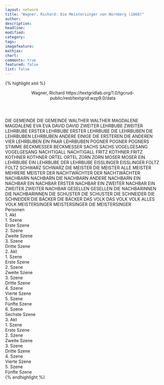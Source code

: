 ```yaml
---
layout: network
title: "Wagner, Richard: Die Meistersinger von Nürnberg (1868)"
author:
description:
headline:
modified:
category:
tags:
imagefeature:
mathjax:
chart:
comments: true
featured: false
list: false
---
```

{% highlight xml %}
<?xml-model href="https://raw.githubusercontent.com/DLiNa/project/master/rules/lina.rnc"?><?xml-model href="https://raw.githubusercontent.com/DLiNa/project/master/rules/lina.sch"?>
<play xmlns="http://lina.digital">
  <header>
    <title>Die Meistersinger von Nürnberg</title>
    <subtitle/>
    <genretitle/>
    <author>Wagner, Richard</author>
    <date type="print"/>
    <date type="premiere" when="1868"/>
    <date type="written"/>
    <source>https://textgridlab.org/1.0/tgcrud-public/rest/textgrid:wzp9.0/data</source>
  </header>
  <personae>
    <character>
      <name>DIE GEMEINDE</name>
      <alias xml:id="die_gemeinde">
        <name>DIE GEMEINDE</name>
      </alias>
    </character>
    <character>
      <name>WALTHER</name>
      <alias xml:id="walther">
        <name>WALTHER</name>
      </alias>
    </character>
    <character>
      <name>MAGDALENE</name>
      <alias xml:id="magdalene">
        <name>MAGDALENE</name>
      </alias>
    </character>
    <character>
      <name>EVA</name>
      <alias xml:id="eva">
        <name>EVA</name>
      </alias>
    </character>
    <character>
      <name>DAVID</name>
      <alias xml:id="david">
        <name>DAVID</name>
      </alias>
    </character>
    <character>
      <name>ZWEITER LEHRBUBE</name>
      <alias xml:id="zweiter_lehrbube">
        <name>ZWEITER LEHRBUBE</name>
      </alias>
    </character>
    <character>
      <name>ERSTER LEHRBUBE</name>
      <alias xml:id="erster_lehrbube">
        <name>ERSTER LEHRBUBE</name>
      </alias>
    </character>
    <character>
      <name>DIE LEHRBUBEN</name>
      <alias xml:id="die_lehrbuben">
        <name>DIE LEHRBUBEN</name>
      </alias>
      <alias xml:id="lehrbuben">
        <name>LEHRBUBEN</name>
      </alias>
      <alias xml:id="andere">
        <name>ANDERE</name>
      </alias>
      <alias xml:id="einige">
        <name>EINIGE</name>
      </alias>
      <alias xml:id="die_ersteren">
        <name>DIE ERSTEREN</name>
      </alias>
      <alias xml:id="die_anderen">
        <name>DIE ANDEREN</name>
      </alias>
      <alias xml:id="vier_lehrbuben">
        <name>VIER LEHRBUBEN</name>
      </alias>
      <alias xml:id="ein_paar_lehrbuben">
        <name>EIN PAAR LEHRBUBEN</name>
      </alias>
    </character>
    <character>
      <name>POGNER</name>
      <alias xml:id="pogner">
        <name>POGNER</name>
      </alias>
      <alias xml:id="pogners_stimme">
        <name>POGNERS STIMME</name>
      </alias>
    </character>
    <character>
      <name>BECKMESSER</name>
      <alias xml:id="beckmesser">
        <name>BECKMESSER</name>
      </alias>
    </character>
    <character>
      <name>SACHS</name>
      <alias xml:id="sachs">
        <name>SACHS</name>
      </alias>
    </character>
    <character>
      <name>VOGELGESANG</name>
      <alias xml:id="vogelgesang">
        <name>VOGELGESANG</name>
      </alias>
    </character>
    <character>
      <name>NACHTIGALL</name>
      <alias xml:id="nachtigall">
        <name>NACHTIGALL</name>
      </alias>
    </character>
    <character>
      <name>FRITZ KOTHNER</name>
      <alias xml:id="fritz_kothner">
        <name>FRITZ KOTHNER</name>
      </alias>
      <alias xml:id="kothner">
        <name>KOTHNER</name>
      </alias>
    </character>
    <character>
      <name>ORTEL</name>
      <alias xml:id="ortel">
        <name>ORTEL</name>
      </alias>
    </character>
    <character>
      <name>ZORN</name>
      <alias xml:id="zorn">
        <name>ZORN</name>
      </alias>
    </character>
    <character>
      <name>MOSER</name>
      <alias xml:id="moser">
        <name>MOSER</name>
      </alias>
    </character>
    <character>
      <name>EIN LEHRBUBE</name>
      <alias xml:id="ein_lehrbube">
        <name>EIN LEHRBUBE</name>
      </alias>
      <alias xml:id="der_lehrbube">
        <name>DER LEHRBUBE</name>
      </alias>
    </character>
    <character>
      <name>EISSLINGER</name>
      <alias xml:id="eisslinger">
        <name>EISSLINGER</name>
      </alias>
    </character>
    <character>
      <name>FOLTZ</name>
      <alias xml:id="foltz">
        <name>FOLTZ</name>
      </alias>
    </character>
    <character>
      <name>SCHWARZ</name>
      <alias xml:id="schwarz">
        <name>SCHWARZ</name>
      </alias>
    </character>
    <character>
      <name>DIE MEISTER</name>
      <alias xml:id="die_meister">
        <name>DIE MEISTER</name>
      </alias>
      <alias xml:id="alle_meister">
        <name>ALLE MEISTER</name>
      </alias>
      <alias xml:id="mehrere_meister">
        <name>MEHRERE MEISTER</name>
      </alias>
    </character>
    <character>
      <name>DER NACHTWÄCHTER</name>
      <alias xml:id="der_nachtwächter">
        <name>DER NACHTWÄCHTER</name>
      </alias>
    </character>
    <character>
      <name>NACHBARN</name>
      <alias xml:id="nachbarn">
        <name>NACHBARN</name>
      </alias>
      <alias xml:id="die_nachbarn">
        <name>DIE NACHBARN</name>
      </alias>
      <alias xml:id="andere_nachbarn">
        <name>ANDERE NACHBARN</name>
      </alias>
    </character>
    <character>
      <name>EIN NACHBAR</name>
      <alias xml:id="ein_nachbar">
        <name>EIN NACHBAR</name>
      </alias>
      <alias xml:id="erster_nachbar">
        <name>ERSTER NACHBAR</name>
      </alias>
    </character>
    <character>
      <name>EIN ZWEITER NACHBAR</name>
      <alias xml:id="ein_zweiter">
        <name>EIN ZWEITER</name>
      </alias>
      <alias xml:id="zweiter_nachbar">
        <name>ZWEITER NACHBAR</name>
      </alias>
    </character>
    <character>
      <name>GESELLEN</name>
      <alias xml:id="gesellen">
        <name>GESELLEN</name>
      </alias>
    </character>
    <character>
      <name>DIE NACHBARINNEN</name>
      <alias xml:id="die_nachbarinnen">
        <name>DIE NACHBARINNEN</name>
      </alias>
    </character>
    <character>
      <name>DIE SCHUSTER</name>
      <alias xml:id="die_schuster">
        <name>DIE SCHUSTER</name>
      </alias>
    </character>
    <character>
      <name>DIE SCHNEIDER</name>
      <alias xml:id="die_schneider">
        <name>DIE SCHNEIDER</name>
      </alias>
    </character>
    <character>
      <name>DIE BÄCKER</name>
      <alias xml:id="die_bäcker">
        <name>DIE BÄCKER</name>
      </alias>
    </character>
    <character>
      <name>DAS VOLK</name>
      <alias xml:id="das_volk">
        <name>DAS VOLK</name>
      </alias>
      <alias xml:id="volk">
        <name>VOLK</name>
      </alias>
      <alias xml:id="alles_volk">
        <name>ALLES VOLK</name>
      </alias>
    </character>
    <character>
      <name>MEISTERSINGER</name>
      <alias xml:id="meistersinger">
        <name>MEISTERSINGER</name>
      </alias>
      <alias xml:id="die_meistersinger">
        <name>DIE MEISTERSINGER</name>
      </alias>
    </character>
  </personae>
  <text>
    <div>
      <head>Personen</head>
    </div>
    <div>
      <head>1. Akt</head>
      <div>
        <head>1. Szene</head>
        <div>
          <head>Erste Szene</head>
          <sp who="#die_gemeinde">
            <amount n="1" unit="speech_acts"/>
            <amount n="47" unit="words"/>
            <amount n="10" unit="lines"/>
            <amount n="233" unit="chars"/>
          </sp>
          <sp who="#walther">
            <amount n="14" unit="speech_acts"/>
            <amount n="218" unit="words"/>
            <amount n="40" unit="lines"/>
            <amount n="1128" unit="chars"/>
          </sp>
          <sp who="#magdalene">
            <amount n="25" unit="speech_acts"/>
            <amount n="348" unit="words"/>
            <amount n="58" unit="lines"/>
            <amount n="1801" unit="chars"/>
          </sp>
          <sp who="#eva">
            <amount n="15" unit="speech_acts"/>
            <amount n="163" unit="words"/>
            <amount n="26" unit="lines"/>
            <amount n="804" unit="chars"/>
          </sp>
          <sp who="#david">
            <amount n="5" unit="speech_acts"/>
            <amount n="51" unit="words"/>
            <amount n="9" unit="lines"/>
            <amount n="278" unit="chars"/>
          </sp>
        </div>
      </div>
      <div>
        <head>2. Szene</head>
        <div>
          <head>Zweite Szene</head>
          <sp who="#zweiter_lehrbube">
            <amount n="2" unit="speech_acts"/>
            <amount n="8" unit="words"/>
            <amount n="2" unit="lines"/>
            <amount n="46" unit="chars"/>
          </sp>
          <sp who="#erster_lehrbube">
            <amount n="1" unit="speech_acts"/>
            <amount n="3" unit="words"/>
            <amount n="1" unit="lines"/>
            <amount n="16" unit="chars"/>
          </sp>
          <sp who="#david">
            <amount n="19" unit="speech_acts"/>
            <amount n="879" unit="words"/>
            <amount n="144" unit="lines"/>
            <amount n="4684" unit="chars"/>
          </sp>
          <sp who="#vier_lehrbuben #erster_lehrbube #zweiter_lehrbube">
            <amount n="3" unit="speech_acts"/>
            <amount n="15" unit="words"/>
            <amount n="3" unit="lines"/>
            <amount n="81" unit="chars"/>
          </sp>
          <sp who="#lehrbuben #erster_lehrbube #zweiter_lehrbube">
            <amount n="6" unit="speech_acts"/>
            <amount n="45" unit="words"/>
            <amount n="7" unit="lines"/>
            <amount n="248" unit="chars"/>
          </sp>
          <sp who="#walther">
            <amount n="15" unit="speech_acts"/>
            <amount n="103" unit="words"/>
            <amount n="19" unit="lines"/>
            <amount n="529" unit="chars"/>
          </sp>
          <sp who="#die_lehrbuben #erster_lehrbube #zweiter_lehrbube">
            <amount n="2" unit="speech_acts"/>
            <amount n="69" unit="words"/>
            <amount n="12" unit="lines"/>
            <amount n="389" unit="chars"/>
          </sp>
        </div>
      </div>
      <div>
        <head>3. Szene</head>
        <div>
          <head>Dritte Szene</head>
          <sp who="#pogner">
            <amount n="21" unit="speech_acts"/>
            <amount n="764" unit="words"/>
            <amount n="126" unit="lines"/>
            <amount n="4026" unit="chars"/>
          </sp>
          <sp who="#beckmesser">
            <amount n="42" unit="speech_acts"/>
            <amount n="852" unit="words"/>
            <amount n="130" unit="lines"/>
            <amount n="4392" unit="chars"/>
          </sp>
          <sp who="#walther">
            <amount n="14" unit="speech_acts"/>
            <amount n="660" unit="words"/>
            <amount n="139" unit="lines"/>
            <amount n="3474" unit="chars"/>
          </sp>
          <sp who="#sachs">
            <amount n="17" unit="speech_acts"/>
            <amount n="656" unit="words"/>
            <amount n="105" unit="lines"/>
            <amount n="3406" unit="chars"/>
          </sp>
          <sp who="#vogelgesang">
            <amount n="8" unit="speech_acts"/>
            <amount n="35" unit="words"/>
            <amount n="8" unit="lines"/>
            <amount n="184" unit="chars"/>
          </sp>
          <sp who="#nachtigall">
            <amount n="6" unit="speech_acts"/>
            <amount n="28" unit="words"/>
            <amount n="6" unit="lines"/>
            <amount n="144" unit="chars"/>
          </sp>
          <sp who="#fritz_kothner">
            <amount n="1" unit="speech_acts"/>
            <amount n="38" unit="words"/>
            <amount n="7" unit="lines"/>
            <amount n="206" unit="chars"/>
          </sp>
          <sp who="#kothner">
            <amount n="37" unit="speech_acts"/>
            <amount n="388" unit="words"/>
            <amount n="76" unit="lines"/>
            <amount n="2200" unit="chars"/>
          </sp>
          <sp who="#ortel">
            <amount n="1" unit="speech_acts"/>
            <amount n="3" unit="words"/>
            <amount n="1" unit="lines"/>
            <amount n="13" unit="chars"/>
          </sp>
          <sp who="#zorn">
            <amount n="2" unit="speech_acts"/>
            <amount n="7" unit="words"/>
            <amount n="2" unit="lines"/>
            <amount n="45" unit="chars"/>
          </sp>
          <sp who="#moser">
            <amount n="1" unit="speech_acts"/>
            <amount n="3" unit="words"/>
            <amount n="1" unit="lines"/>
            <amount n="15" unit="chars"/>
          </sp>
          <sp who="#ein_lehrbube">
            <amount n="1" unit="speech_acts"/>
            <amount n="2" unit="words"/>
            <amount n="1" unit="lines"/>
            <amount n="10" unit="chars"/>
          </sp>
          <sp who="#alle_meister">
            <amount n="1" unit="speech_acts"/>
            <amount n="2" unit="words"/>
            <amount n="1" unit="lines"/>
            <amount n="12" unit="chars"/>
          </sp>
          <sp who="#der_lehrbube">
            <amount n="1" unit="speech_acts"/>
            <amount n="3" unit="words"/>
            <amount n="1" unit="lines"/>
            <amount n="12" unit="chars"/>
          </sp>
          <sp who="#david">
            <amount n="1" unit="speech_acts"/>
            <amount n="3" unit="words"/>
            <amount n="1" unit="lines"/>
            <amount n="12" unit="chars"/>
          </sp>
          <sp who="#eisslinger">
            <amount n="1" unit="speech_acts"/>
            <amount n="1" unit="words"/>
            <amount n="1" unit="lines"/>
            <amount n="5" unit="chars"/>
          </sp>
          <sp who="#foltz">
            <amount n="1" unit="speech_acts"/>
            <amount n="2" unit="words"/>
            <amount n="1" unit="lines"/>
            <amount n="7" unit="chars"/>
          </sp>
          <sp who="#schwarz">
            <amount n="1" unit="speech_acts"/>
            <amount n="3" unit="words"/>
            <amount n="1" unit="lines"/>
            <amount n="22" unit="chars"/>
          </sp>
          <sp who="#die_meister">
            <amount n="6" unit="speech_acts"/>
            <amount n="167" unit="words"/>
            <amount n="25" unit="lines"/>
            <amount n="840" unit="chars"/>
          </sp>
          <sp who="#die_lehrbuben">
            <amount n="2" unit="speech_acts"/>
            <amount n="32" unit="words"/>
            <amount n="6" unit="lines"/>
            <amount n="183" unit="chars"/>
          </sp>
          <sp who="#mehrere_meister">
            <amount n="1" unit="speech_acts"/>
            <amount n="12" unit="words"/>
            <amount n="2" unit="lines"/>
            <amount n="67" unit="chars"/>
          </sp>
          <sp who="#ortel #foltz">
            <amount n="1" unit="speech_acts"/>
            <amount n="4" unit="words"/>
            <amount n="1" unit="lines"/>
            <amount n="21" unit="chars"/>
          </sp>
          <sp who="#moser #nachtigall">
            <amount n="1" unit="speech_acts"/>
            <amount n="4" unit="words"/>
            <amount n="1" unit="lines"/>
            <amount n="19" unit="chars"/>
          </sp>
        </div>
      </div>
    </div>
    <div>
      <head>2. Akt</head>
      <div>
        <head>1. Szene</head>
        <div>
          <head>Erste Szene</head>
          <sp who="#lehrbuben">
            <amount n="2" unit="speech_acts"/>
            <amount n="39" unit="words"/>
            <amount n="8" unit="lines"/>
            <amount n="212" unit="chars"/>
          </sp>
          <sp who="#david">
            <amount n="8" unit="speech_acts"/>
            <amount n="66" unit="words"/>
            <amount n="12" unit="lines"/>
            <amount n="360" unit="chars"/>
          </sp>
          <sp who="#magdalene">
            <amount n="5" unit="speech_acts"/>
            <amount n="57" unit="words"/>
            <amount n="10" unit="lines"/>
            <amount n="295" unit="chars"/>
          </sp>
          <sp who="#die_lehrbuben">
            <amount n="2" unit="speech_acts"/>
            <amount n="74" unit="words"/>
            <amount n="15" unit="lines"/>
            <amount n="400" unit="chars"/>
          </sp>
          <sp who="#sachs">
            <amount n="3" unit="speech_acts"/>
            <amount n="44" unit="words"/>
            <amount n="6" unit="lines"/>
            <amount n="230" unit="chars"/>
          </sp>
        </div>
      </div>
      <div>
        <head>2. Szene</head>
        <div>
          <head>Zweite Szene</head>
          <sp who="#pogner">
            <amount n="9" unit="speech_acts"/>
            <amount n="200" unit="words"/>
            <amount n="33" unit="lines"/>
            <amount n="995" unit="chars"/>
          </sp>
          <sp who="#eva">
            <amount n="13" unit="speech_acts"/>
            <amount n="97" unit="words"/>
            <amount n="17" unit="lines"/>
            <amount n="502" unit="chars"/>
          </sp>
          <sp who="#magdalene">
            <amount n="5" unit="speech_acts"/>
            <amount n="45" unit="words"/>
            <amount n="9" unit="lines"/>
            <amount n="252" unit="chars"/>
          </sp>
        </div>
      </div>
      <div>
        <head>3. Szene</head>
        <div>
          <head>Dritte Szene</head>
          <sp who="#sachs">
            <amount n="4" unit="speech_acts"/>
            <amount n="254" unit="words"/>
            <amount n="41" unit="lines"/>
            <amount n="1215" unit="chars"/>
          </sp>
          <sp who="#david">
            <amount n="3" unit="speech_acts"/>
            <amount n="23" unit="words"/>
            <amount n="4" unit="lines"/>
            <amount n="122" unit="chars"/>
          </sp>
        </div>
      </div>
      <div>
        <head>4. Szene</head>
        <div>
          <head>Vierte Szene</head>
          <sp who="#eva">
            <amount n="36" unit="speech_acts"/>
            <amount n="495" unit="words"/>
            <amount n="70" unit="lines"/>
            <amount n="2373" unit="chars"/>
          </sp>
          <sp who="#sachs">
            <amount n="26" unit="speech_acts"/>
            <amount n="352" unit="words"/>
            <amount n="53" unit="lines"/>
            <amount n="1758" unit="chars"/>
          </sp>
          <sp who="#magdalene">
            <amount n="14" unit="speech_acts"/>
            <amount n="173" unit="words"/>
            <amount n="26" unit="lines"/>
            <amount n="840" unit="chars"/>
          </sp>
          <sp who="#pogners_stimme">
            <amount n="1" unit="speech_acts"/>
            <amount n="3" unit="words"/>
            <amount n="1" unit="lines"/>
            <amount n="14" unit="chars"/>
          </sp>
        </div>
      </div>
      <div>
        <head>5. Szene</head>
        <div>
          <head>Fünfte Szene</head>
          <sp who="#eva">
            <amount n="14" unit="speech_acts"/>
            <amount n="178" unit="words"/>
            <amount n="36" unit="lines"/>
            <amount n="866" unit="chars"/>
          </sp>
          <sp who="#walther">
            <amount n="13" unit="speech_acts"/>
            <amount n="351" unit="words"/>
            <amount n="78" unit="lines"/>
            <amount n="1808" unit="chars"/>
          </sp>
          <sp who="#magdalene">
            <amount n="1" unit="speech_acts"/>
            <amount n="6" unit="words"/>
            <amount n="1" unit="lines"/>
            <amount n="32" unit="chars"/>
          </sp>
          <sp who="#der_nachtwächter">
            <amount n="1" unit="speech_acts"/>
            <amount n="30" unit="words"/>
            <amount n="5" unit="lines"/>
            <amount n="159" unit="chars"/>
          </sp>
          <sp who="#sachs">
            <amount n="1" unit="speech_acts"/>
            <amount n="18" unit="words"/>
            <amount n="3" unit="lines"/>
            <amount n="89" unit="chars"/>
          </sp>
        </div>
      </div>
      <div>
        <head>6. Szene</head>
        <div>
          <head>Sechste Szene</head>
          <sp who="#eva">
            <amount n="15" unit="speech_acts"/>
            <amount n="154" unit="words"/>
            <amount n="26" unit="lines"/>
            <amount n="734" unit="chars"/>
          </sp>
          <sp who="#walther">
            <amount n="16" unit="speech_acts"/>
            <amount n="140" unit="words"/>
            <amount n="26" unit="lines"/>
            <amount n="710" unit="chars"/>
          </sp>
          <sp who="#sachs">
            <amount n="36" unit="speech_acts"/>
            <amount n="774" unit="words"/>
            <amount n="144" unit="lines"/>
            <amount n="3960" unit="chars"/>
          </sp>
          <sp who="#beckmesser">
            <amount n="37" unit="speech_acts"/>
            <amount n="928" unit="words"/>
            <amount n="158" unit="lines"/>
            <amount n="4738" unit="chars"/>
          </sp>
          <sp who="#david">
            <amount n="3" unit="speech_acts"/>
            <amount n="54" unit="words"/>
            <amount n="8" unit="lines"/>
            <amount n="274" unit="chars"/>
          </sp>
          <sp who="#nachbarn">
            <amount n="2" unit="speech_acts"/>
            <amount n="59" unit="words"/>
            <amount n="8" unit="lines"/>
            <amount n="300" unit="chars"/>
          </sp>
          <sp who="#magdalene">
            <amount n="3" unit="speech_acts"/>
            <amount n="74" unit="words"/>
            <amount n="13" unit="lines"/>
            <amount n="370" unit="chars"/>
          </sp>
          <sp who="#andere_nachbarn">
            <amount n="1" unit="speech_acts"/>
            <amount n="25" unit="words"/>
            <amount n="4" unit="lines"/>
            <amount n="127" unit="chars"/>
          </sp>
          <sp who="#ein_nachbar">
            <amount n="1" unit="speech_acts"/>
            <amount n="9" unit="words"/>
            <amount n="1" unit="lines"/>
            <amount n="44" unit="chars"/>
          </sp>
          <sp who="#ein_zweiter">
            <amount n="1" unit="speech_acts"/>
            <amount n="9" unit="words"/>
            <amount n="1" unit="lines"/>
            <amount n="43" unit="chars"/>
          </sp>
          <sp who="#erster_nachbar">
            <amount n="2" unit="speech_acts"/>
            <amount n="6" unit="words"/>
            <amount n="2" unit="lines"/>
            <amount n="30" unit="chars"/>
          </sp>
          <sp who="#zweiter_nachbar">
            <amount n="2" unit="speech_acts"/>
            <amount n="6" unit="words"/>
            <amount n="2" unit="lines"/>
            <amount n="29" unit="chars"/>
          </sp>
          <sp who="#lehrbuben">
            <amount n="2" unit="speech_acts"/>
            <amount n="172" unit="words"/>
            <amount n="32" unit="lines"/>
            <amount n="945" unit="chars"/>
          </sp>
          <sp who="#einige">
            <amount n="1" unit="speech_acts"/>
            <amount n="4" unit="words"/>
            <amount n="1" unit="lines"/>
            <amount n="21" unit="chars"/>
          </sp>
          <sp who="#andere">
            <amount n="1" unit="speech_acts"/>
            <amount n="5" unit="words"/>
            <amount n="1" unit="lines"/>
            <amount n="28" unit="chars"/>
          </sp>
          <sp who="#die_ersteren">
            <amount n="1" unit="speech_acts"/>
            <amount n="2" unit="words"/>
            <amount n="1" unit="lines"/>
            <amount n="17" unit="chars"/>
          </sp>
          <sp who="#die_anderen">
            <amount n="1" unit="speech_acts"/>
            <amount n="2" unit="words"/>
            <amount n="1" unit="lines"/>
            <amount n="17" unit="chars"/>
          </sp>
          <sp who="#die_nachbarn">
            <amount n="1" unit="speech_acts"/>
            <amount n="70" unit="words"/>
            <amount n="16" unit="lines"/>
            <amount n="349" unit="chars"/>
          </sp>
          <sp who="#gesellen">
            <amount n="1" unit="speech_acts"/>
            <amount n="111" unit="words"/>
            <amount n="23" unit="lines"/>
            <amount n="613" unit="chars"/>
          </sp>
          <sp who="#die_meister">
            <amount n="1" unit="speech_acts"/>
            <amount n="42" unit="words"/>
            <amount n="6" unit="lines"/>
            <amount n="227" unit="chars"/>
          </sp>
          <sp who="#die_nachbarinnen">
            <amount n="1" unit="speech_acts"/>
            <amount n="134" unit="words"/>
            <amount n="19" unit="lines"/>
            <amount n="654" unit="chars"/>
          </sp>
          <sp who="#pogner">
            <amount n="2" unit="speech_acts"/>
            <amount n="17" unit="words"/>
            <amount n="3" unit="lines"/>
            <amount n="76" unit="chars"/>
          </sp>
          <sp who="#der_nachtwächter">
            <amount n="1" unit="speech_acts"/>
            <amount n="31" unit="words"/>
            <amount n="5" unit="lines"/>
            <amount n="166" unit="chars"/>
          </sp>
        </div>
      </div>
    </div>
    <div>
      <head>3. Akt</head>
      <div>
        <head>1. Szene</head>
        <div>
          <head>Erste Szene</head>
          <sp who="#david">
            <amount n="12" unit="speech_acts"/>
            <amount n="470" unit="words"/>
            <amount n="70" unit="lines"/>
            <amount n="2433" unit="chars"/>
          </sp>
          <sp who="#sachs">
            <amount n="12" unit="speech_acts"/>
            <amount n="482" unit="words"/>
            <amount n="71" unit="lines"/>
            <amount n="2468" unit="chars"/>
          </sp>
        </div>
      </div>
      <div>
        <head>2. Szene</head>
        <div>
          <head>Zweite Szene</head>
          <sp who="#sachs">
            <amount n="23" unit="speech_acts"/>
            <amount n="821" unit="words"/>
            <amount n="135" unit="lines"/>
            <amount n="4332" unit="chars"/>
          </sp>
          <sp who="#walther">
            <amount n="21" unit="speech_acts"/>
            <amount n="366" unit="words"/>
            <amount n="70" unit="lines"/>
            <amount n="1892" unit="chars"/>
          </sp>
        </div>
      </div>
      <div>
        <head>3. Szene</head>
        <div>
          <head>Dritte Szene</head>
          <sp who="#sachs">
            <amount n="23" unit="speech_acts"/>
            <amount n="324" unit="words"/>
            <amount n="51" unit="lines"/>
            <amount n="1659" unit="chars"/>
          </sp>
          <sp who="#beckmesser">
            <amount n="22" unit="speech_acts"/>
            <amount n="733" unit="words"/>
            <amount n="138" unit="lines"/>
            <amount n="3737" unit="chars"/>
          </sp>
        </div>
      </div>
      <div>
        <head>4. Szene</head>
        <div>
          <head>Vierte Szene</head>
          <sp who="#sachs">
            <amount n="17" unit="speech_acts"/>
            <amount n="834" unit="words"/>
            <amount n="127" unit="lines"/>
            <amount n="4213" unit="chars"/>
          </sp>
          <sp who="#eva">
            <amount n="10" unit="speech_acts"/>
            <amount n="310" unit="words"/>
            <amount n="61" unit="lines"/>
            <amount n="1559" unit="chars"/>
          </sp>
          <sp who="#walther">
            <amount n="4" unit="speech_acts"/>
            <amount n="155" unit="words"/>
            <amount n="37" unit="lines"/>
            <amount n="829" unit="chars"/>
          </sp>
          <sp who="#david">
            <amount n="1" unit="speech_acts"/>
            <amount n="55" unit="words"/>
            <amount n="11" unit="lines"/>
            <amount n="259" unit="chars"/>
          </sp>
          <sp who="#magdalene">
            <amount n="1" unit="speech_acts"/>
            <amount n="53" unit="words"/>
            <amount n="11" unit="lines"/>
            <amount n="260" unit="chars"/>
          </sp>
        </div>
      </div>
      <div>
        <head>5. Szene</head>
        <div>
          <head>Fünfte Szene</head>
          <sp who="#die_schuster">
            <amount n="2" unit="speech_acts"/>
            <amount n="72" unit="words"/>
            <amount n="15" unit="lines"/>
            <amount n="412" unit="chars"/>
          </sp>
          <sp who="#die_schneider">
            <amount n="2" unit="speech_acts"/>
            <amount n="94" unit="words"/>
            <amount n="16" unit="lines"/>
            <amount n="515" unit="chars"/>
          </sp>
          <sp who="#die_bäcker">
            <amount n="1" unit="speech_acts"/>
            <amount n="35" unit="words"/>
            <amount n="7" unit="lines"/>
            <amount n="180" unit="chars"/>
          </sp>
          <sp who="#lehrbuben">
            <amount n="3" unit="speech_acts"/>
            <amount n="23" unit="words"/>
            <amount n="5" unit="lines"/>
            <amount n="145" unit="chars"/>
          </sp>
          <sp who="#david">
            <amount n="3" unit="speech_acts"/>
            <amount n="32" unit="words"/>
            <amount n="4" unit="lines"/>
            <amount n="158" unit="chars"/>
          </sp>
          <sp who="#ein_paar_lehrbuben">
            <amount n="1" unit="speech_acts"/>
            <amount n="6" unit="words"/>
            <amount n="1" unit="lines"/>
            <amount n="32" unit="chars"/>
          </sp>
          <sp who="#gesellen">
            <amount n="1" unit="speech_acts"/>
            <amount n="2" unit="words"/>
            <amount n="1" unit="lines"/>
            <amount n="18" unit="chars"/>
          </sp>
          <sp who="#alles_volk">
            <amount n="1" unit="speech_acts"/>
            <amount n="81" unit="words"/>
            <amount n="16" unit="lines"/>
            <amount n="413" unit="chars"/>
          </sp>
          <sp who="#sachs">
            <amount n="14" unit="speech_acts"/>
            <amount n="739" unit="words"/>
            <amount n="118" unit="lines"/>
            <amount n="3787" unit="chars"/>
          </sp>
          <sp who="#pogner">
            <amount n="3" unit="speech_acts"/>
            <amount n="43" unit="words"/>
            <amount n="6" unit="lines"/>
            <amount n="214" unit="chars"/>
          </sp>
          <sp who="#beckmesser">
            <amount n="9" unit="speech_acts"/>
            <amount n="249" unit="words"/>
            <amount n="43" unit="lines"/>
            <amount n="1272" unit="chars"/>
          </sp>
          <sp who="#kothner">
            <amount n="3" unit="speech_acts"/>
            <amount n="27" unit="words"/>
            <amount n="5" unit="lines"/>
            <amount n="142" unit="chars"/>
          </sp>
          <sp who="#das_volk">
            <amount n="6" unit="speech_acts"/>
            <amount n="150" unit="words"/>
            <amount n="21" unit="lines"/>
            <amount n="740" unit="chars"/>
          </sp>
          <sp who="#die_lehrbuben">
            <amount n="2" unit="speech_acts"/>
            <amount n="22" unit="words"/>
            <amount n="4" unit="lines"/>
            <amount n="126" unit="chars"/>
          </sp>
          <sp who="#die_meister">
            <amount n="4" unit="speech_acts"/>
            <amount n="55" unit="words"/>
            <amount n="8" unit="lines"/>
            <amount n="287" unit="chars"/>
          </sp>
          <sp who="#volk">
            <amount n="5" unit="speech_acts"/>
            <amount n="103" unit="words"/>
            <amount n="19" unit="lines"/>
            <amount n="528" unit="chars"/>
          </sp>
          <sp who="#nachtigall">
            <amount n="1" unit="speech_acts"/>
            <amount n="3" unit="words"/>
            <amount n="1" unit="lines"/>
            <amount n="18" unit="chars"/>
          </sp>
          <sp who="#vogelgesang">
            <amount n="1" unit="speech_acts"/>
            <amount n="4" unit="words"/>
            <amount n="1" unit="lines"/>
            <amount n="18" unit="chars"/>
          </sp>
          <sp who="#ortel #foltz">
            <amount n="1" unit="speech_acts"/>
            <amount n="3" unit="words"/>
            <amount n="1" unit="lines"/>
            <amount n="18" unit="chars"/>
          </sp>
          <sp who="#meistersinger">
            <amount n="1" unit="speech_acts"/>
            <amount n="5" unit="words"/>
            <amount n="1" unit="lines"/>
            <amount n="31" unit="chars"/>
          </sp>
          <sp who="#walther">
            <amount n="4" unit="speech_acts"/>
            <amount n="192" unit="words"/>
            <amount n="43" unit="lines"/>
            <amount n="1064" unit="chars"/>
          </sp>
          <sp who="#die_meistersinger">
            <amount n="3" unit="speech_acts"/>
            <amount n="38" unit="words"/>
            <amount n="6" unit="lines"/>
            <amount n="209" unit="chars"/>
          </sp>
          <sp who="#eva">
            <amount n="1" unit="speech_acts"/>
            <amount n="8" unit="words"/>
            <amount n="1" unit="lines"/>
            <amount n="37" unit="chars"/>
          </sp>
        </div>
      </div>
    </div>
  </text>
</play>
{% endhighlight %}